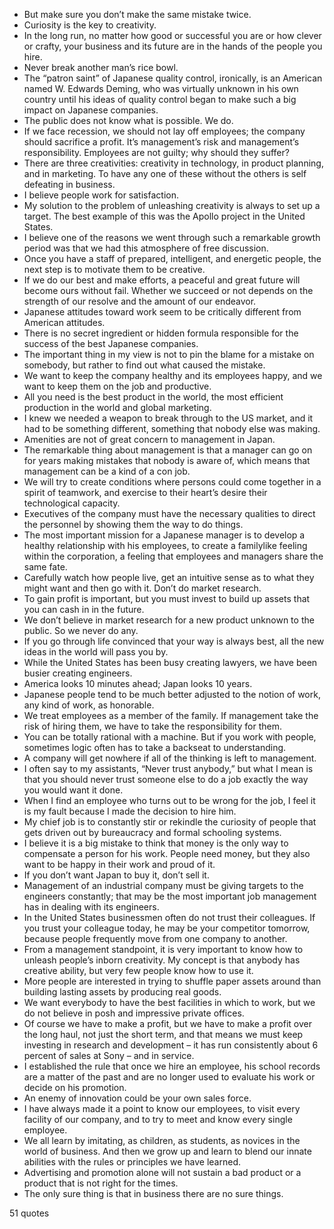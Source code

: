  - But make sure you don’t make the same mistake twice.
 - Curiosity is the key to creativity.
 - In the long run, no matter how good or successful you are or how clever or crafty, your business and its future are in the hands of the people you hire.
 - Never break another man’s rice bowl.
 - The “patron saint” of Japanese quality control, ironically, is an American named W. Edwards Deming, who was virtually unknown in his own country until his ideas of quality control began to make such a big impact on Japanese companies.
 - The public does not know what is possible. We do.
 - If we face recession, we should not lay off employees; the company should sacrifice a profit. It’s management’s risk and management’s responsibility. Employees are not guilty; why should they suffer?
 - There are three creativities: creativity in technology, in product planning, and in marketing. To have any one of these without the others is self defeating in business.
 - I believe people work for satisfaction.
 - My solution to the problem of unleashing creativity is always to set up a target. The best example of this was the Apollo project in the United States.
 - I believe one of the reasons we went through such a remarkable growth period was that we had this atmosphere of free discussion.
 - Once you have a staff of prepared, intelligent, and energetic people, the next step is to motivate them to be creative.
 - If we do our best and make efforts, a peaceful and great future will become ours without fail. Whether we succeed or not depends on the strength of our resolve and the amount of our endeavor.
 - Japanese attitudes toward work seem to be critically different from American attitudes.
 - There is no secret ingredient or hidden formula responsible for the success of the best Japanese companies.
 - The important thing in my view is not to pin the blame for a mistake on somebody, but rather to find out what caused the mistake.
 - We want to keep the company healthy and its employees happy, and we want to keep them on the job and productive.
 - All you need is the best product in the world, the most efficient production in the world and global marketing.
 - I knew we needed a weapon to break through to the US market, and it had to be something different, something that nobody else was making.
 - Amenities are not of great concern to management in Japan.
 - The remarkable thing about management is that a manager can go on for years making mistakes that nobody is aware of, which means that management can be a kind of a con job.
 - We will try to create conditions where persons could come together in a spirit of teamwork, and exercise to their heart’s desire their technological capacity.
 - Executives of the company must have the necessary qualities to direct the personnel by showing them the way to do things.
 - The most important mission for a Japanese manager is to develop a healthy relationship with his employees, to create a familylike feeling within the corporation, a feeling that employees and managers share the same fate.
 - Carefully watch how people live, get an intuitive sense as to what they might want and then go with it. Don’t do market research.
 - To gain profit is important, but you must invest to build up assets that you can cash in in the future.
 - We don’t believe in market research for a new product unknown to the public. So we never do any.
 - If you go through life convinced that your way is always best, all the new ideas in the world will pass you by.
 - While the United States has been busy creating lawyers, we have been busier creating engineers.
 - America looks 10 minutes ahead; Japan looks 10 years.
 - Japanese people tend to be much better adjusted to the notion of work, any kind of work, as honorable.
 - We treat employees as a member of the family. If management take the risk of hiring them, we have to take the responsibility for them.
 - You can be totally rational with a machine. But if you work with people, sometimes logic often has to take a backseat to understanding.
 - A company will get nowhere if all of the thinking is left to management.
 - I often say to my assistants, “Never trust anybody,” but what I mean is that you should never trust someone else to do a job exactly the way you would want it done.
 - When I find an employee who turns out to be wrong for the job, I feel it is my fault because I made the decision to hire him.
 - My chief job is to constantly stir or rekindle the curiosity of people that gets driven out by bureaucracy and formal schooling systems.
 - I believe it is a big mistake to think that money is the only way to compensate a person for his work. People need money, but they also want to be happy in their work and proud of it.
 - If you don’t want Japan to buy it, don’t sell it.
 - Management of an industrial company must be giving targets to the engineers constantly; that may be the most important job management has in dealing with its engineers.
 - In the United States businessmen often do not trust their colleagues. If you trust your colleague today, he may be your competitor tomorrow, because people frequently move from one company to another.
 - From a management standpoint, it is very important to know how to unleash people’s inborn creativity. My concept is that anybody has creative ability, but very few people know how to use it.
 - More people are interested in trying to shuffle paper assets around than building lasting assets by producing real goods.
 - We want everybody to have the best facilities in which to work, but we do not believe in posh and impressive private offices.
 - Of course we have to make a profit, but we have to make a profit over the long haul, not just the short term, and that means we must keep investing in research and development – it has run consistently about 6 percent of sales at Sony – and in service.
 - I established the rule that once we hire an employee, his school records are a matter of the past and are no longer used to evaluate his work or decide on his promotion.
 - An enemy of innovation could be your own sales force.
 - I have always made it a point to know our employees, to visit every facility of our company, and to try to meet and know every single employee.
 - We all learn by imitating, as children, as students, as novices in the world of business. And then we grow up and learn to blend our innate abilities with the rules or principles we have learned.
 - Advertising and promotion alone will not sustain a bad product or a product that is not right for the times.
 - The only sure thing is that in business there are no sure things.

51 quotes